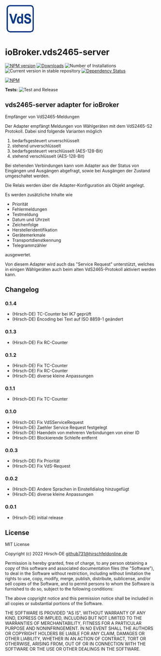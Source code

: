 ![Logo](admin/vds2465-server.png)
# ioBroker.vds2465-server

[![NPM version](https://img.shields.io/npm/v/iobroker.vds2465-server.svg)](https://www.npmjs.com/package/iobroker.vds2465-server)
[![Downloads](https://img.shields.io/npm/dm/iobroker.vds2465-server.svg)](https://www.npmjs.com/package/iobroker.vds2465-server)
![Number of Installations](https://iobroker.live/badges/vds2465-server-installed.svg)
![Current version in stable repository](https://iobroker.live/badges/vds2465-server-stable.svg)
[![Dependency Status](https://img.shields.io/david/Hirsch-DE/iobroker.vds2465-server.svg)](https://david-dm.org/Hirsch-DE/iobroker.vds2465-server)

[![NPM](https://nodei.co/npm/iobroker.vds2465-server.png?downloads=true)](https://nodei.co/npm/iobroker.vds2465-server/)

**Tests:** ![Test and Release](https://github.com/Hirsch-DE/ioBroker.vds2465-server/workflows/Test%20and%20Release/badge.svg)

## vds2465-server adapter for ioBroker

Empfänger von VdS2465-Meldungen

Der Adapter empfängt Meldungen von Wählgeräten mit dem VdS2465-S2 Protokoll.
Dabei sind folgende Varianten möglich
1. bedarfsgesteuert unverschlüsselt
1. stehend unverschlüsselt
1. bedarfsgesteuert verschlüsselt (AES-128-Bit)
1. stehend verschlüsselt (AES-128-Bit)

Bei stehenden Verbindungen kann vom Adapter aus der Status von Eingängen und Ausgängen abgefragt, sowie bei Ausgängen der Zustand umgeschaltet werden.

Die Relais werden über die Adapter-Konfiguration als Objekt angelegt.

Es werden zusätzliche Inhalte wie
- Priorität
- Fehlermeldungen
- Testmeldung
- Datum und Uhrzeit
- Zeichenfolge
- Herstelleridentifikation
- Gerätemerkmale
- Transportdienstkennung
- Telegrammzähler

ausgewertet.

Von diesem Adapter wird auch das "Service Request" unterstützt, welches in einigen Wählgeräten auch beim alten VdS2465-Protokoll aktiviert werden kann.


## Changelog

### 0.1.4
* (Hirsch-DE) TC-Counter bei IK7 geprüft
* (Hirsch-DE) Encoding bei Text auf ISO 8859-1 geändert
### 0.1.3
* (Hirsch-DE) Fix RC-Counter
### 0.1.2
* (Hirsch-DE) Fix TC-Counter
* (Hirsch-DE) Fix RC-Counter
* (Hirsch-DE) diverse kleine Anpassungen
### 0.1.1
* (Hirsch-DE) Fix TC-Counter
### 0.1.0
* (Hirsch-DE) Fix VdSServiceRequest
* (Hirsch-DE) Zaehler Service Request festgelegt
* (Hirsch-DE) Haendeln von mehreren Verbindungen von einer ID
* (Hirsch-DE) Blockierende Schleife entfernt
### 0.0.3
* (Hirsch-DE) Fix Priorität
* (Hirsch-DE) Fix VdS-Request
### 0.0.2
* (Hirsch-DE) Andere Sprachen in Einstelldialog hinzugefügt
* (Hirsch-DE) diverse kleine Anpassungen
### 0.0.1
* (Hirsch-DE) initial release

## License
MIT License

Copyright (c) 2022 Hirsch-DE <github731@hirschfeldonline.de>

Permission is hereby granted, free of charge, to any person obtaining a copy
of this software and associated documentation files (the "Software"), to deal
in the Software without restriction, including without limitation the rights
to use, copy, modify, merge, publish, distribute, sublicense, and/or sell
copies of the Software, and to permit persons to whom the Software is
furnished to do so, subject to the following conditions:

The above copyright notice and this permission notice shall be included in all
copies or substantial portions of the Software.

THE SOFTWARE IS PROVIDED "AS IS", WITHOUT WARRANTY OF ANY KIND, EXPRESS OR
IMPLIED, INCLUDING BUT NOT LIMITED TO THE WARRANTIES OF MERCHANTABILITY,
FITNESS FOR A PARTICULAR PURPOSE AND NONINFRINGEMENT. IN NO EVENT SHALL THE
AUTHORS OR COPYRIGHT HOLDERS BE LIABLE FOR ANY CLAIM, DAMAGES OR OTHER
LIABILITY, WHETHER IN AN ACTION OF CONTRACT, TORT OR OTHERWISE, ARISING FROM,
OUT OF OR IN CONNECTION WITH THE SOFTWARE OR THE USE OR OTHER DEALINGS IN THE
SOFTWARE.